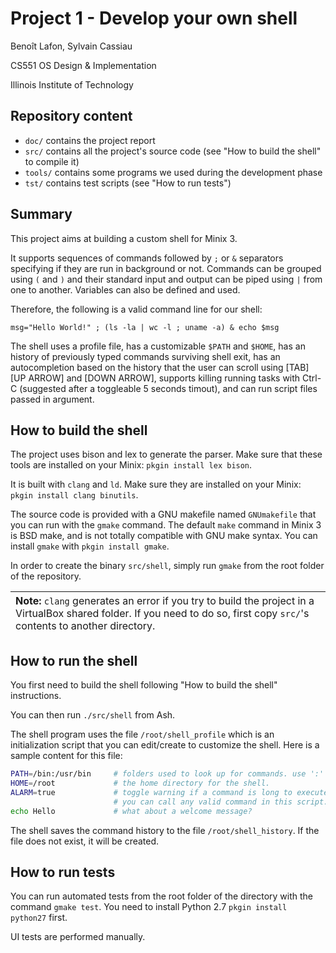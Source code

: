 # Project 1 - Develop your own shell

Benoît Lafon, Sylvain Cassiau

CS551 OS Design & Implementation

Illinois Institute of Technology


## Repository content

* `doc/` contains the project report
* `src/` contains all the project's source code (see "How to build the shell" to compile it)
* `tools/` contains some programs we used during the development phase
* `tst/` contains test scripts (see "How to run tests")

## Summary

This project aims at building a custom shell for Minix 3.

It supports sequences of commands followed by `;` or `&` separators specifying if they are run in background or not. Commands can be grouped  using `(` and `)` and their standard input and output can be piped using `|` from one to another. Variables can also be defined and used.

Therefore, the following is a valid command line for our shell:

`msg="Hello World!" ; (ls -la | wc -l ; uname -a) & echo $msg`

The shell uses a profile file, has a customizable `$PATH` and `$HOME`, has an history of previously typed commands surviving shell exit, has an autocompletion based on the history that the user can scroll using [TAB] [UP ARROW] and [DOWN ARROW], supports killing running tasks with Ctrl-C (suggested after a toggleable 5 seconds timout), and can run script files passed in argument.


## How to build the shell

The project uses bison and lex to generate the parser. Make sure that these tools are installed on your Minix: `pkgin install lex bison`.

It is built with `clang` and `ld`. Make sure they are installed on your Minix: `pkgin install clang binutils`.

The source code is provided with a GNU makefile named `GNUmakefile` that you can run with the `gmake` command. The default `make` command in Minix 3 is BSD make, and is not totally compatible with GNU make syntax. You can install `gmake` with `pkgin install gmake`.

In order to create the binary `src/shell`, simply run `gmake` from the root folder of the repository.

| <span style="font-weight:normal">**Note:** `clang` generates an error if you try to build the project in a VirtualBox shared folder. If you need to do so, first copy `src/`'s contents to another directory.</span> |
| :------ |

## How to run the shell

You first need to build the shell following "How to build the shell" instructions.

You can then run `./src/shell` from Ash.

The shell program uses the file `/root/shell_profile` which is an initialization script that you can edit/create to customize the shell. Here is a sample content for this file:
```sh
PATH=/bin:/usr/bin     # folders used to look up for commands. use ':' as a separator.
HOME=/root             # the home directory for the shell.
ALARM=true             # toggle warning if a command is long to execute.
                       # you can call any valid command in this script.
echo Hello             # what about a welcome message?
```

The shell saves the command history to the file `/root/shell_history`. If the file does not exist, it will be created.

## How to run tests

You can run automated tests from the root folder of the directory with the command `gmake test`. You need to install Python 2.7 `pkgin install python27` first.

UI tests are performed manually.
